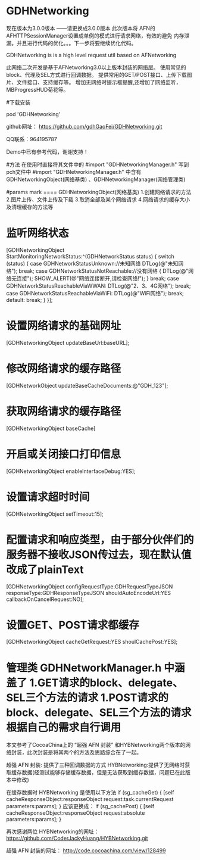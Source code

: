# GDHNetworking

现在版本为3.0.0版本 ——请更换成3.0.0版本
此次版本将 AFN的AFHTTPSessionManager设置成单例的模式进行请求网络，有效的避免 内存泄漏。并且进行代码的优化。。。下一步将要继续优化代码。


GDHNetworking is is a high level request util based on AFNetworking 

此网络二次开发是基于AFNetworking3.0以上版本封装的网络层。
使用常见的block、代理及SEL方式进行回调数据。
提供常用的GET/POST接口、上传下载图片、文件接口、支持缓存等。
增加无网络时提示框提醒,还增加了网络监听，MBProgressHUD菊花等。

#下载安装

pod 'GDHNetworking'

github网址：
https://github.com/gdhGaoFei/GDHNetworking.git

QQ联系：964195787

Demo中已有参考代码，谢谢支持！

#方法
在使用时直接将其文件中的 #import "GDHNetworkingManager.h" 写到pch文件中
#import "GDHNetworkingManager.h" 中含有 GDHNetworkingObject(网络基类) 、GDHNetworkingManager(网络管理类)

#params mark ====  GDHNetworkingObject(网络基类)
1.创建网络请求的方法
2.图片上传、文件上传及下载
3.取消全部及某个网络请求
4.网络请求的缓存大小及清理缓存的方法等

# 监听网络状态
[GDHNetworkingObject StartMonitoringNetworkStatus:^(GDHNetworkStatus status) {
switch (status) {
case GDHNetworkStatusUnknown://未知网络
DTLog(@"未知网络");
break;
case GDHNetworkStatusNotReachable://没有网络
{
DTLog(@"网络无连接");
SHOW_ALERT(@"网络连接断开,请检查网络!");
}
break;
case GDHNetworkStatusReachableViaWWAN:
DTLog(@"2、3、4G网络");
break;
case GDHNetworkStatusReachableViaWiFi:
DTLog(@"WiFi网络");
break;
default:
break;
}
}];
# 设置网络请求的基础网址
[GDHNetworkingObject updateBaseUrl:baseURL];

# 修改网络请求的缓存路径
[GDHNetworkObject updateBaseCacheDocuments:@"GDH_123"];

# 获取网络请求的缓存路径
[GDHNetworkingObject baseCache]

# 开启或关闭接口打印信息
[GDHNetworkingObject enableInterfaceDebug:YES];

# 设置请求超时时间
[GDHNetworkingObject setTimeout:15];

# 配置请求和响应类型，由于部分伙伴们的服务器不接收JSON传过去，现在默认值改成了plainText
[GDHNetworkingObject configRequestType:GDHRequestTypeJSON
responseType:GDHResponseTypeJSON
shouldAutoEncodeUrl:YES
callbackOnCancelRequest:NO];

# 设置GET、POST请求都缓存
[GDHNetworkingObject cacheGetRequest:YES shoulCachePost:YES];


# 管理类 GDHNetworkManager.h 中涵盖了  1.GET请求的block、delegate、SEL三个方法的请求  1.POST请求的block、delegate、SEL三个方法的请求  根据自己的需求自行调用















本文参考了CocoaChina上的 “超强 AFN 封装” 和HYBNetworking两个版本的网络封装，此次封装是将其两个的方法及思路综合在了一起。

超强 AFN 封装: 提供了三种回调数据的方式 
HYBNetworking:提供了无网络时获取缓存数据(经测试能够存储缓存数据，但是无法获取到缓存数据，问题已在此版本中修改)

在缓存数据时 HYBNetworking 是使用以下方法
if (sg_cacheGet) {
[self cacheResponseObject:responseObject request:task.currentRequest parameters:params];
}
应该更换成：
if (sg_cachePost) {
[self cacheResponseObject:responseObject request:absolute  parameters:params];
}

再次感谢两位
HYBNetworking的网址：
https://github.com/CoderJackyHuang/HYBNetworking.git

超强 AFN 封装的网址：
http://code.cocoachina.com/view/128499
